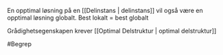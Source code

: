 En opptimal løsning på en [[Delinstans | delinstans]] vil også være en opptimal løsning globalt. Best lokalt = best globalt

Grådighetsegenskapen krever [[Optimal Delstruktur | optimal delstruktur]]

#Begrep